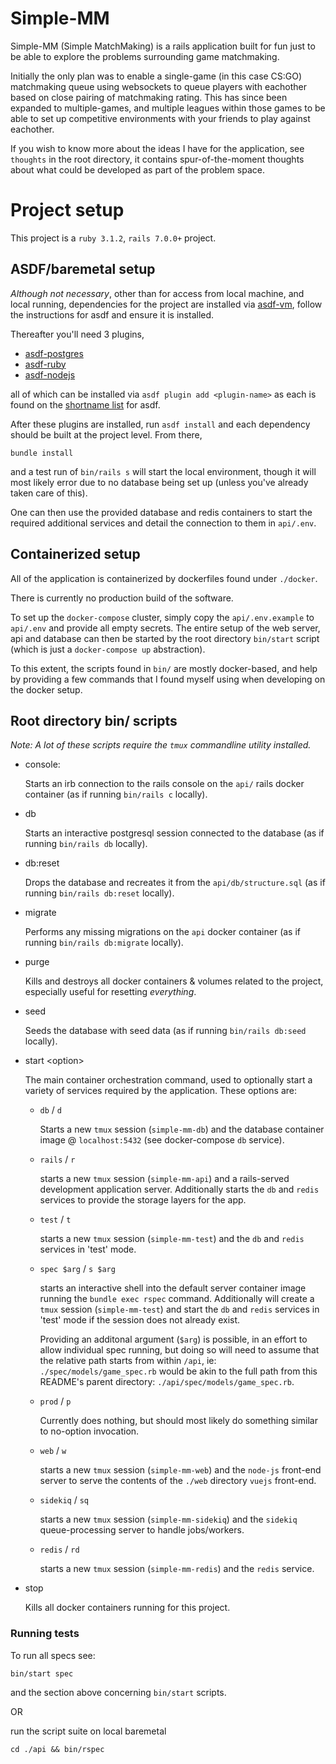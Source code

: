 # Simple-MM

Simple-MM (Simple MatchMaking) is a rails application built for fun just to be able to explore the problems surrounding game matchmaking.

Initially the only plan was to enable a single-game (in this case CS:GO) matchmaking queue using websockets 
to queue players with eachother based on close pairing of matchmaking rating.
This has since been expanded to multiple-games, and multiple leagues within those games to be able to set 
up competitive environments with your friends to play against eachother.

If you wish to know more about the ideas I have for the application, see `thoughts` in the root directory, 
it contains spur-of-the-moment thoughts about what could be developed as part
of the problem space.

# Project setup

This project is a `ruby 3.1.2`, `rails 7.0.0+` project.

## ASDF/baremetal setup

*Although not necessary*, other than for access from local machine, and local running,
dependencies for the project are installed via [asdf-vm](https://asdf-vm.com/), follow the instructions for asdf and ensure it is installed.

Thereafter you'll need 3 plugins,

* [asdf-postgres](https://github.com/smashedtoatoms/asdf-postgres)
* [asdf-ruby](https://github.com/asdf-vm/asdf-ruby)
* [asdf-nodejs](https://github.com/asdf-vm/asdf-nodejs)

all of which can be installed via `asdf plugin add <plugin-name>` as each is found on the [shortname list](https://github.com/asdf-vm/asdf-plugins) for asdf.

After these plugins are installed, run `asdf install` and each dependency should be built at the project level.
From there,

`bundle install`

and a test run of `bin/rails s` will start the local environment, though it will most likely error due to no database being set up (unless you've already taken care of this).

One can then use the provided database and redis containers to start the required additional services and detail the connection to them in `api/.env`.

## Containerized setup

All of the application is containerized by dockerfiles found under `./docker`. 

There is currently no production build of the software.

To set up the `docker-compose` cluster, simply copy the `api/.env.example` to `api/.env` and provide all empty secrets.
The entire setup of the web server, api and database can then be started by the root directory `bin/start` script (which is just a `docker-compose up` abstraction).

To this extent, the scripts found in `bin/` are mostly docker-based, and help by providing a few commands that I found myself using when developing on the
docker setup.

## Root directory bin/ scripts

*Note: A lot of these scripts require the `tmux` commandline utility installed.*

- console:

    Starts an irb connection to the rails console on the `api/` rails docker container (as if running `bin/rails c` locally).

- db

    Starts an interactive postgresql session connected to the database (as if running `bin/rails db` locally).

- db:reset

    Drops the database and recreates it from the `api/db/structure.sql` (as if running `bin/rails db:reset` locally).

- migrate

    Performs any missing migrations on the `api` docker container (as if running `bin/rails db:migrate` locally).

- purge 

    Kills and destroys all docker containers & volumes related to the project, especially useful for resetting _everything_.

- seed

    Seeds the database with seed data (as if running `bin/rails db:seed` locally).

- start \<option\>

    The main container orchestration command, used to optionally start a variety of services required by the application.
    These options are:
    - `db` / `d`

        Starts a new `tmux` session (`simple-mm-db`) and the database container image @ `localhost:5432` (see docker-compose `db` service).
    - `rails` / `r`

        starts a new `tmux` session (`simple-mm-api`) and a rails-served development application server. Additionally starts the `db` and `redis` services to provide the storage layers for the app.
    - `test` / `t`

        starts a new `tmux` session (`simple-mm-test`) and the `db` and `redis` services in 'test' mode.
    - `spec $arg` / `s $arg`

        starts an interactive shell into the default server container image running the `bundle exec rspec` command. Additionally will create a `tmux` session (`simple-mm-test`) and start the `db` and `redis` services in 'test' mode if the session does not already exist.

        Providing an additonal argument (`$arg`) is possible, in an effort to allow individual spec running, but doing so will need to assume that the relative path starts from within `/api`, ie: `./spec/models/game_spec.rb` would be akin to the full path from this README's parent directory: `./api/spec/models/game_spec.rb`.
    - `prod` / `p`

        Currently does nothing, but should most likely do something similar to no-option invocation.
    - `web` / `w`

        starts a new `tmux` session (`simple-mm-web`) and the `node-js` front-end server to serve the contents of the `./web` directory `vuejs` front-end.
    - `sidekiq` / `sq`

        starts a new `tmux` session (`simple-mm-sidekiq`) and the `sidekiq` queue-processing server to handle jobs/workers.
    - `redis` / `rd`

        starts a new `tmux` session (`simple-mm-redis`) and the `redis` service.
- stop

    Kills all docker containers running for this project.

### Running tests

To run all specs see: 

`bin/start spec`

and the section above concerning `bin/start` scripts.

OR 

run the script suite on local baremetal

`cd ./api && bin/rspec`
